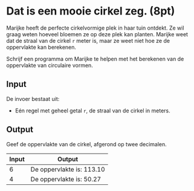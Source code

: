 # Dat is een mooie cirkel zeg. (8pt)

Marijke heeft de perfecte cirkelvormige plek in haar tuin ontdekt. Ze wil graag weten hoeveel bloemen ze op deze plek kan planten. Marijke weet dat de straal van de cirkel `r` meter is, maar ze weet niet hoe ze de oppervlakte kan berekenen.

Schrijf een programma om Marijke te helpen met het berekenen van de oppervlakte van circulaire vormen.

## Input
De invoer bestaat uit:
- Eén regel met geheel getal `r`, de straal van de cirkel in meters.

## Output
Geef de oppervlakte van de cirkel, afgerond op twee decimalen.

| Input     | Output      |
|-----------|-------------|
| 6    | De oppervlakte is: 113.10   |
| 4    | De oppervlakte is: 50.27   |